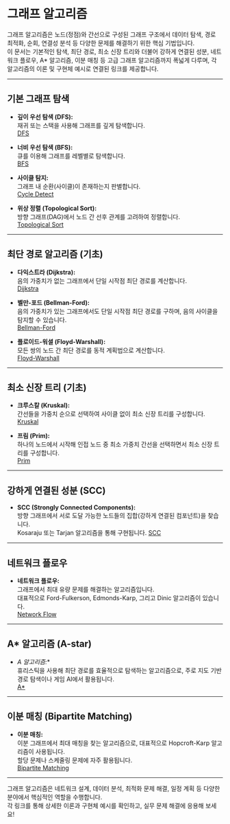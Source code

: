 # 그래프 알고리즘

그래프 알고리즘은 노드(정점)와 간선으로 구성된 그래프 구조에서 데이터 탐색, 경로 최적화, 순회, 연결성 분석 등 다양한 문제를 해결하기 위한 핵심 기법입니다.  
이 문서는 기본적인 탐색, 최단 경로, 최소 신장 트리와 더불어 강하게 연결된 성분, 네트워크 플로우, A* 알고리즘, 이분 매칭 등 고급 그래프 알고리즘까지 폭넓게 다루며, 각 알고리즘의 이론 및 구현체 예시로 연결된 링크를 제공합니다.

---

## 기본 그래프 탐색
- **깊이 우선 탐색 (DFS):**  
  재귀 또는 스택을 사용해 그래프를 깊게 탐색합니다.  
  [DFS](dfs.c)
  
- **너비 우선 탐색 (BFS):**  
  큐를 이용해 그래프를 레벨별로 탐색합니다.  
  [BFS](bfs.c)
  
- **사이클 탐지:**  
  그래프 내 순환(사이클)이 존재하는지 판별합니다.  
  [Cycle Detect](cycle_detect.c)
  
- **위상 정렬 (Topological Sort):**  
  방향 그래프(DAG)에서 노드 간 선후 관계를 고려하여 정렬합니다.  
  [Topological Sort](topological_sort.c)

---

## 최단 경로 알고리즘 (기초)
- **다익스트라 (Dijkstra):**  
  음의 가중치가 없는 그래프에서 단일 시작점 최단 경로를 계산합니다.  
  [Dijkstra](./Dijkstra/README.md)
  
- **벨만-포드 (Bellman-Ford):**  
  음의 가중치가 있는 그래프에서도 단일 시작점 최단 경로를 구하며, 음의 사이클을 탐지할 수 있습니다.  
  [Bellman-Ford](./BellmanFord/README.md)
  
- **플로이드-워셜 (Floyd-Warshall):**  
  모든 쌍의 노드 간 최단 경로를 동적 계획법으로 계산합니다.  
  [Floyd-Warshall](./FloydWarshall/README.md)

---

## 최소 신장 트리 (기초)
- **크루스칼 (Kruskal):**  
  간선들을 가중치 순으로 선택하여 사이클 없이 최소 신장 트리를 구성합니다.  
  [Kruskal](./Kruskal/README.md)
  
- **프림 (Prim):**  
  하나의 노드에서 시작해 인접 노드 중 최소 가중치 간선을 선택하면서 최소 신장 트리를 구성합니다.  
  [Prim](./Prim/README.md)

---

## 강하게 연결된 성분 (SCC)
- **SCC (Strongly Connected Components):**  
  방향 그래프에서 서로 도달 가능한 노드들의 집합(강하게 연결된 컴포넌트)을 찾습니다.  
  Kosaraju 또는 Tarjan 알고리즘을 통해 구현됩니다.
  [SCC](./SCC/README.md)

---

## 네트워크 플로우
- **네트워크 플로우:**  
  그래프에서 최대 유량 문제를 해결하는 알고리즘입니다.  
  대표적으로 Ford-Fulkerson, Edmonds-Karp, 그리고 Dinic 알고리즘이 있습니다.  
  [Network Flow](./NetworkFlow/README.md)

---

## A* 알고리즘 (A-star)
- **A* 알고리즘:**  
  휴리스틱을 사용해 최단 경로를 효율적으로 탐색하는 알고리즘으로, 주로 지도 기반 경로 탐색이나 게임 AI에서 활용됩니다.  
  [A*](./AStar/README.md)

---

## 이분 매칭 (Bipartite Matching)
- **이분 매칭:**  
  이분 그래프에서 최대 매칭을 찾는 알고리즘으로, 대표적으로 Hopcroft-Karp 알고리즘이 사용됩니다.  
  할당 문제나 스케줄링 문제에 자주 활용됩니다.  
  [Bipartite Matching](./BipartiteMatching/README.md)

---

그래프 알고리즘은 네트워크 설계, 데이터 분석, 최적화 문제 해결, 일정 계획 등 다양한 분야에서 핵심적인 역할을 수행합니다.  
각 링크를 통해 상세한 이론과 구현체 예시를 확인하고, 실무 문제 해결에 응용해 보세요!
